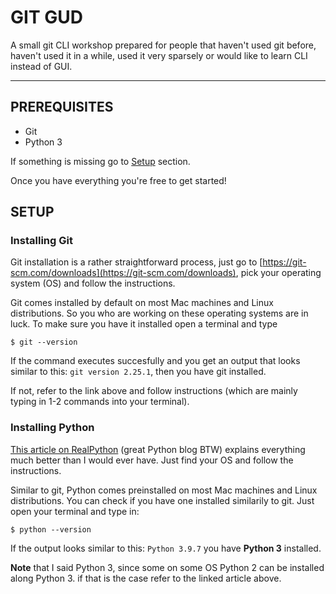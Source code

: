 # GIT GUD

A small git CLI workshop prepared for people that haven't used git before, haven't used it in a while, used it very sparsely or would like to learn CLI instead of GUI. 

---
## PREREQUISITES
 - Git 
- Python 3 

If something is missing go to [Setup](#setup) section.

Once you have everything you're free to get started!
 
## SETUP
### Installing Git
Git installation is a rather straightforward process, just go to [https://git-scm.com/downloads](https://git-scm.com/downloads), pick your operating system (OS) and follow the instructions.

Git comes installed by default on most Mac machines and Linux distributions. So you who are working on these operating systems are in luck. To make sure you have it installed open a terminal and type
```
$ git --version
```
If the command executes succesfully and you get an output that looks similar to this: `git version 2.25.1`, then you have git installed.

If not, refer to the link above and follow instructions (which are mainly typing in 1-2 commands into your terminal).

### Installing Python
[This article on RealPython](https://realpython.com/installing-python/) (great Python blog BTW) explains everything much better than I would ever have. Just find your OS and follow the instructions.

Similar to git, Python comes preinstalled on most Mac machines and Linux distributions. You can check if you have one installed similarily to git. Just open your terminal and type in: 
```
$ python --version
```
If the output looks similar to this: `Python 3.9.7` you have **Python 3** installed.

**Note** that I said Python 3, since some on some OS Python 2 can be installed along Python 3. if that is the case refer to the linked article above. 
